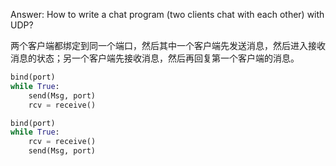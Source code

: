 Answer: How to write a chat program (two clients chat with each other) with UDP?

两个客户端都绑定到同一个端口，然后其中一个客户端先发送消息，然后进入接收消息的状态；另一个客户端先接收消息，然后再回复第一个客户端的消息。

```python
bind(port)
while True:
    send(Msg, port)
    rcv = receive()
```

```python
bind(port)
while True:
    rcv = receive()
    send(Msg, port)
```

